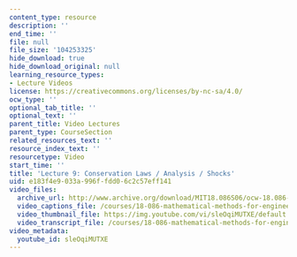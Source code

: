 ```yaml
---
content_type: resource
description: ''
end_time: ''
file: null
file_size: '104253325'
hide_download: true
hide_download_original: null
learning_resource_types:
- Lecture Videos
license: https://creativecommons.org/licenses/by-nc-sa/4.0/
ocw_type: ''
optional_tab_title: ''
optional_text: ''
parent_title: Video Lectures
parent_type: CourseSection
related_resources_text: ''
resource_index_text: ''
resourcetype: Video
start_time: ''
title: 'Lecture 9: Conservation Laws / Analysis / Shocks'
uid: e183f4e9-033a-996f-fdd0-6c2c57eff141
video_files:
  archive_url: http://www.archive.org/download/MIT18.086S06/ocw-18.086-27feb2006-220k.mp4
  video_captions_file: /courses/18-086-mathematical-methods-for-engineers-ii-spring-2006/c05bc0cdc06e5b6c95e64ba515e016e2_sleOqiMUTXE.vtt
  video_thumbnail_file: https://img.youtube.com/vi/sleOqiMUTXE/default.jpg
  video_transcript_file: /courses/18-086-mathematical-methods-for-engineers-ii-spring-2006/b460df40576dff14f8b5b47314bc119a_sleOqiMUTXE.pdf
video_metadata:
  youtube_id: sleOqiMUTXE
---
```

